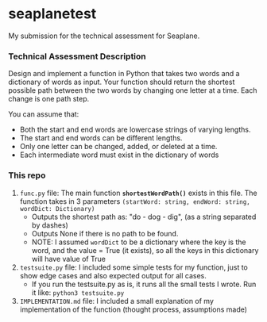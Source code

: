 # seaplanetest
My submission for the technical assessment for Seaplane.

### Technical Assessment Description 

Design and implement a function in Python that takes two words and a dictionary of words as input. 
Your function should return the shortest possible path between the two words by changing one letter at a time. Each change is one path step.

You can assume that:

* Both the start and end words are lowercase strings of varying lengths.
* The start and end words can be different lengths.
* Only one letter can be changed, added, or deleted at a time.
* Each intermediate word must exist in the dictionary of words

### This repo

1. `func.py` file: The main function **`shortestWordPath()`** exists in this file. The function takes in 3 parameters `(startWord: string, endWord: string, wordDict: Dictionary)`
    * Outputs the shortest path as: "do - dog - dig", (as a string separated by dashes)
    * Outputs None if there is no path to be found.
    * NOTE: I assumed `wordDict` to be a dictionary where the key is the word, and the value = True (it exists), so all the keys in this dictionary will have value of True
2. `testsuite.py` file: I included some simple tests for my function, just to show edge cases and also expected output for all cases.
    * If you run the testsuite.py as is, it runs all the small tests I wrote. Run it like: `python3 testsuite.py`
3. `IMPLEMENTATION.md` file: I included a small explanation of my implementation of the function (thought process, assumptions made)
